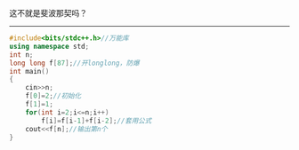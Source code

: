 这不就是斐波那契吗？


------------


```cpp
#include<bits/stdc++.h>//万能库
using namespace std;
int n;
long long f[87];//开longlong，防爆
int main()
{
	cin>>n;
	f[0]=2;//初始化
	f[1]=1;
	for(int i=2;i<=n;i++)
		f[i]=f[i-1]+f[i-2];//套用公式
	cout<<f[n];//输出第n个
}

```